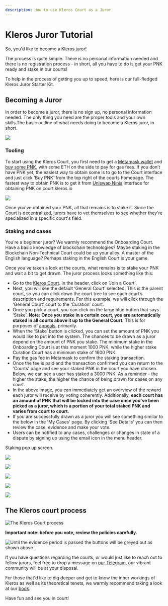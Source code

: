 ```yaml
---
description: How to use Kleros Court as a Juror
---
```


# Kleros Juror Tutorial

So, you'd like to become a Kleros juror!

The process is quite simple. There is no personal information needed and there is no registration process - in short, all you have to do is get your PNK ready and stake in our courts!

To help in the process of getting you up to speed, here is our full-fledged Kleros Juror Starter Kit.

## Becoming a Juror <a id="becoming-a-juror"></a>

In order to become a juror, there is no sign up, no personal information needed. The only thing you need are the proper tools and your own skills.The basic outline of what needs doing to become a Kleros juror, in short.

![](https://blog.kleros.io/content/images/2020/09/Jurors-start.png)

### Tooling <a id="tooling"></a>

To start using the Kleros Court, you first need to get a [Metamask wallet](https://blog.wetrust.io/how-to-install-and-use-metamask-7210720ca047) and [buy some PNK](https://blog.kleros.io/how-to-buy-pnk-on-bitfinex-exchange/), with some ETH on the side to pay for gas fees. If you don’t have PNK yet, the easiest way to obtain some is to go to the Court interface and just click ‘Buy PNK’ from the top right of the courts homepage. The fastest way to obtain PNK is to get it from [Uniswap Ninja](http://uniswap.ninja/) interface for obtaining PNK on court.kleros.io

![](https://lh4.googleusercontent.com/UAFeO_EN4QapE-HVAxhyLnrnr6MEww84fTKkIJX0BzWRX7G664rC08wyXSz2Xvfe0pDqqBZ3dNBrQNHajz-mK-96BLIzHIVHpW3dLo-2_Mid1iJ4FKLLl4Q5aDO1m-GKJ_bu3V-C)

Once you've obtained your PNK, all that remains is to stake it. Since the Court is decentralized, jurors have to vet themselves to see whether they're specialized in a specific court's field.

### Staking and cases

You're a beginner juror? We warmly recommend the Onboarding Court. Have a basic knowledge of blockchain technologies? Maybe staking in the Blockchain Non-Technical Court could be up your alley. A master of the English language? Perhaps staking in the English Court is your game.

Once you’ve taken a look at the courts, what remains is to stake your PNK and wait a bit to get drawn. The juror process looks something like this:

* Go to the [Kleros Court](https://court.kleros.io/). In the header, click on 'Join a Court'.
* Next, you will see the default ‘General Court’ selected. This is the parent court, so you can click down the court tree to see each court’s description and requirements. For this example, we will click through the ‘General Court’ court to the ‘Curation’ court.
* Once you pick a court, you can click on the large blue button that says ‘Stake’. **Note: Once you stake in a certain court, you are automatically staked in all courts above it up to the General Court.** This is for purposes of [appeals](https://blog.kleros.io/kleros-decentralized-token-listing-appeal-fees/), primarily.
* When the ‘Stake’ button is clicked, you can set the amount of PNK you would like to put into the system. The chances to be drawn as a juror depend on the amount of PNK you stake. The minimum stake in the Onboarding Court is at this moment 1000 PNK, while the higher stake Curation Court has a minimum stake of 1600 PNK.
* Pay the gas fee in Metamask to confirm the staking transaction.
* Once the fee is paid and the transaction confirmed you can return to the 'Courts' page and see your staked PNK in the court you have chosen. Below, we can see a user has staked a 3000 PNK. As a reminder - the higher the stake, the higher the chance of being drawn for cases on any court.
* In the above image, you can immediately get an overview of the reward each juror will receive by voting coherently. Additionally, **each court has an amount of PNK that will be locked into the case once you've been picked as a juror, which is a portion of your total staked PNK and varies from court to court.**
* If you are successfully drawn as a juror you will see something similar to the below in the 'My Cases' page. By clicking 'See Details' you can then review the case, evidence and make your vote.
* Users can be notified to any cases, challenges or changes in state of a dispute by signing up using the email icon in the menu header.

Staking pop up screen.

![](https://blog.kleros.io/content/images/2020/07/image-16.png)

![](https://blog.kleros.io/content/images/2020/07/image-17.png)

![](https://lh5.googleusercontent.com/iZM7CkC3W3B9_vjpHizGjSwj9EUFfw3luoUDQm6CJnepjbNmM6q8bsk9yuiQ1r5VE050QYkmd833-X7y8GRNICoE0wGp8WHv_92BK4K_yl9gvELflBA1VhlVFgD1n459iNFK0rjq)

![](https://blog.kleros.io/content/images/2020/07/image-15.png)

![](https://blog.kleros.io/content/images/2020/07/image-19.png)

## The Kleros court process

![The Kleros Court process](https://blog.kleros.io/content/images/2019/03/Arbitration.png)

**Important note: before you vote, review the policies carefully.**

![Until the evidence period is passed the buttons will be greyed out as shown above](https://blog.kleros.io/content/images/2019/03/Screen-Shot-2019-03-07-at-1.20.09-PM-1.png)

If you have questions regarding the courts, or would just like to reach out to fellow jurors, feel free to drop a message on [our Telegram](https://t.me/kleros), our vibrant community will be at your disposal.

For those that'd like to dig deeper and get to know the inner workings of Kleros as well as its theoretical tenets, we warmly recommend taking a look at our [book](https://kleros.io/book/).

Have fun and see you in court!

